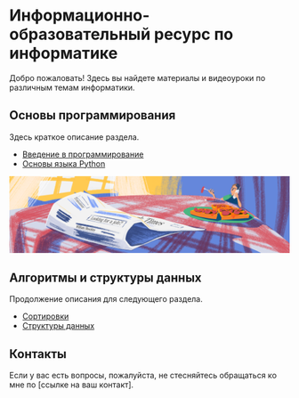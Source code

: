 # Информационно-образовательный ресурс по информатике

Добро пожаловать! Здесь вы найдете материалы и видеоуроки по различным темам информатики.

## Основы программирования

Здесь краткое описание раздела.

- [Введение в программирование](ссылка_на_видео)
- [Основы языка Python](ссылка_на_видео)

![Иллюстрация к разделу](logo.png)

## Алгоритмы и структуры данных

Продолжение описания для следующего раздела.

- [Сортировки](ссылка_на_видео)
- [Структуры данных](ссылка_на_видео)

## Контакты

Если у вас есть вопросы, пожалуйста, не стесняйтесь обращаться ко мне по [ссылке на ваш контакт].
